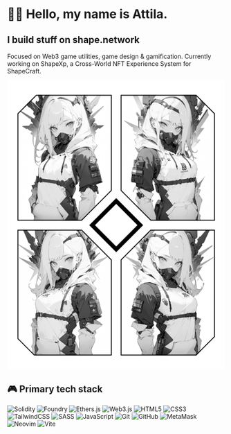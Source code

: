 ✌🏻 Hello, my name is Attila.
=============================

I build stuff on shape.network
------------------------------

Focused on Web3 game utilities, game design & gamification.
Currently working on ShapeXp, a Cross-World NFT Experience System for ShapeCraft.

![ATrnd | shape:perfection](https://github.com/ATrnd/ATrnd/blob/main/_img/shape-perfection-0.2.png)

## 🎮 Primary tech stack

![Solidity](https://img.shields.io/badge/solidity-363636?style=for-the-badge&logo=solidity&logoColor=white)
![Foundry](https://img.shields.io/badge/foundry-282828?style=for-the-badge&logo=foundry&logoColor=white)
![Ethers.js](https://img.shields.io/badge/ethers.js-3C3C3C?style=for-the-badge&logo=ethers&logoColor=white)
![Web3.js](https://img.shields.io/badge/web3.js-F16822?style=for-the-badge&logo=web3.js&logoColor=white)
![HTML5](https://img.shields.io/badge/-HTML5-E34F26?style=for-the-badge&logo=html5&logoColor=white)
![CSS3](https://img.shields.io/badge/css3-%231572B6.svg?style=for-the-badge&logo=css3&logoColor=white)
![TailwindCSS](https://img.shields.io/badge/tailwindcss-%2338B2AC.svg?style=for-the-badge&logo=tailwind-css&logoColor=white)
![SASS](https://img.shields.io/badge/SASS-hotpink.svg?style=for-the-badge&logo=SASS&logoColor=white)
![JavaScript](https://img.shields.io/badge/javascript-F7DF1E?style=for-the-badge&logo=javascript&logoColor=black)
![Git](https://img.shields.io/badge/-Git-F05032?style=for-the-badge&logo=git&logoColor=white)
![GitHub](https://img.shields.io/badge/github-%23121011.svg?style=for-the-badge&logo=github&logoColor=white)
![MetaMask](https://img.shields.io/badge/metamask-F6851B?style=for-the-badge&logo=metamask&logoColor=white)
![Neovim](https://img.shields.io/badge/neovim-57A143?style=for-the-badge&logo=neovim&logoColor=white)
![Vite](https://img.shields.io/badge/vite-%23646CFF.svg?style=for-the-badge&logo=vite&logoColor=white)

